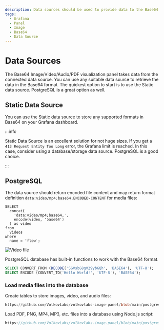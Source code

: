 ```yaml
---
description: Data sources should be used to provide data to the Base64 Image/Video/Audio/PDF Panel.
tags:
  - Grafana
  - Panel
  - Image
  - Base64
  - Data Source
---
```


# Data Sources

The Base64 Image/Video/Audio/PDF visualization panel takes data from the connected data source.
You can use any suitable data source to retrieve the data in the Base64 format. The quickest option to start is to use the Static data source. PostgreSQL is a great option as well. 

## Static Data Source

You can use the Static data source to store any supported formats in Base64 on your Grafana dashboard.

:::info

Static Data Source is an excellent solution for not huge sizes. If you get a `413 Request Entity Too Long` error, the Grafana limit is reached. In this case, consider using a database/storage data source. PostgreSQL is a good choice.

:::

## PostgreSQL

The data source should return encoded file content and may return format definition `data:video/mp4;base64,ENCODED-CONTENT` for media files:

```
SELECT
  concat(
    'data:video/mp4;base64,',
    encode(video, 'base64')
  ) as video
from
  videos
where
  name = 'flow';
```

![Video file](/img/plugins/volkovlabs-image-panel/video-comments.png)

PostgreSQL database has built-in functions to work with the Base64 format. 

```sql
SELECT CONVERT_FROM (DECODE('SGVsbG8gV29ybGQh', 'BASE64'), 'UTF-8');
SELECT ENCODE (CONVERT_TO('Hello World!', 'UTF-8'), 'BASE64');
```

### Load media files into the database

Create tables to store images, video, and audio files:

```sql reference
https://github.com/VolkovLabs/volkovlabs-image-panel/blob/main/postgres/data.sql
```

Load PDF, PNG, MP4, MP3, etc. files into a database using Node.js script:

```javascript reference
https://github.com/VolkovLabs/volkovlabs-image-panel/blob/main/postgres/load.ts
```
